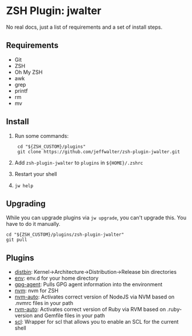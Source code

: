 ZSH Plugin: jwalter
===================

No real docs, just a list of requirements and a set of install steps.

Requirements
------------

* Git
* ZSH
* Oh My ZSH
* awk
* grep
* printf
* rm
* mv

Install
-------

1. Run some commands:

        cd "${ZSH_CUSTOM}/plugins"
        git clone https://github.com/jeffwalter/zsh-plugin-jwalter.git

2. Add `zsh-plugin-jwalter` to `plugins` in `${HOME}/.zshrc`
3. Restart your shell
4. `jw help`

Upgrading
---------

While you can upgrade plugins via `jw upgrade`, you can't upgrade this. You
have to do it manually.

    cd "${ZSH_CUSTOM}/plugins/zsh-plugin-jwalter"
    git pull

Plugins
-------

* [distbin](https://github.com/jeffwalter/zsh-plugin-distbin): Kernel->Architecture->Distribution->Release bin directories
* [env](https://github.com/jeffwalter/zsh-plugin-env): env.d for your home directory
* [gpg-agent](https://github.com/jeffwalter/zsh-plugin-gpg-agent): Pulls GPG agent information into the environment
* [nvm](https://github.com/jeffwalter/zsh-plugin-nvm): nvm for ZSH
* [nvm-auto](https://github.com/jeffwalter/zsh-plugin-nvm-auto): Activates correct version of NodeJS via NVM based on .nvmrc files in your path
* [rvm-auto](https://github.com/jeffwalter/zsh-plugin-rvm-auto): Activates correct version of Ruby via RVM based on .ruby-version and Gemfile files in your path
* [scl](https://github.com/jeffwalter/zsh-plugin-scl): Wrapper for scl that allows you to enable an SCL for the current shell
